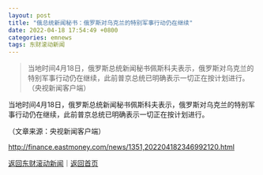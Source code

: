 ```yaml
---
layout: post
title: "俄总统新闻秘书：俄罗斯对乌克兰的特别军事行动仍在继续"
date: 2022-04-18 17:54:49 +0800
categories: emnews
tags: 东财滚动新闻
---
```

> 当地时间4月18日，俄罗斯总统新闻秘书佩斯科夫表示，俄罗斯对乌克兰的特别军事行动仍在继续，此前普京总统已明确表示一切正在按计划进行。（央视新闻客户端）

<p>当地时间4月18日，俄罗斯总统新闻秘书佩斯科夫表示，俄罗斯对乌克兰的特别军事行动仍在继续，此前普京总统已明确表示一切正在按计划进行。</p><p class="em_media">（文章来源：央视新闻客户端）</p>

<http://finance.eastmoney.com/news/1351,202204182346992120.html>

[返回东财滚动新闻](//finews.withounder.com/emnews/)｜[返回首页](//finews.withounder.com/)